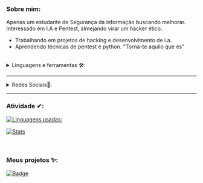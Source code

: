 
### Sobre mim:
Apenas um estudante de Segurança da informação buscando melhorar.<br/>
Interessado em I.A e Pentest, almejando virar um hacker ético.

- Trabalhando em projetos de hacking e desenvolvimento de i.a.
- Aprendendo técnicas de pentest e python.
"Torna-te aquilo que és"
<br/>




<details>
<summary>
Linguagens e ferramentas 🛠:
</summary>
  <br/>


<code><img height="20" src="https://raw.githubusercontent.com/github/explore/80688e429a7d4ef2fca1e82350fe8e3517d3494d/topics/git/git.png"></code>
<code><img height="20" src="https://upload.wikimedia.org/wikipedia/commons/thumb/a/ae/Github-desktop-logo-symbol.svg/1024px-Github-desktop-logo-symbol.svg.png"></code>
<code><img height="20" src="https://upload.wikimedia.org/wikipedia/commons/thumb/9/9a/Visual_Studio_Code_1.35_icon.svg/1024px-Visual_Studio_Code_1.35_icon.svg.png"></code>
<code><img height="20" src="https://upload.wikimedia.org/wikipedia/commons/thumb/1/1d/PyCharm_Icon.svg/1024px-PyCharm_Icon.svg.png"></code>
<code><img height="20" src="https://upload.wikimedia.org/wikipedia/commons/thumb/1/18/C_Programming_Language.svg/926px-C_Programming_Language.svg.png"></code>
<code><img height="20" src="https://upload.wikimedia.org/wikipedia/commons/thumb/c/c3/Python-logo-notext.svg/1200px-Python-logo-notext.svg.png"></code>

</details>



---

<details>
<summary> Redes Sociais🤝: </summary>  

<br/>





<a href="https://www.instagram.com/siste.romantiske/">
  <img align="left" alt="Instagram" width="22px" src="https://upload.wikimedia.org/wikipedia/commons/thumb/a/a5/Instagram_icon.png/600px-Instagram_icon.png" />


<a href="https://www.linkedin.com/in/jo%C3%A3o-pedro-xavier-pires-134674221/">
  <img align="left" alt="Linkdein" width="22px" src="https://cdn3.iconfinder.com/data/icons/inficons/512/linkedin.png" />
</a>

<br/>

</details>

---

### Atividade ✔:


[![Linguagens usadas:](https://github-readme-stats.vercel.app/api/top-langs/?username=sunken000&layout=compact&theme=dark)](https://github.com/anuraghazra/github-readme-stats)


<a href="https://github.com/sunken000">
 <img align="center" src="https://github-readme-stats.vercel.app/api?username=sunken000&show_icons=true&theme=dark&line_height=27" alt="Stats"/>
</a>

<br/>
<br/>
<br/>

### Meus projetos ✨:
  
[![Badge](https://img.shields.io/badge/Projeto-DDOS_em_PYTHON-brightgreen)](https://github.com/sunken000/DDOS-em-PYTHON-)


  
  

